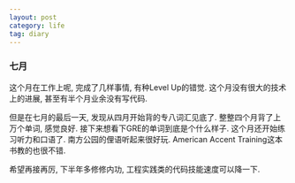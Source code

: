 ```yaml
---
layout: post
category: life
tag: diary
---
```


### 七月

这个月在工作上呢, 完成了几样事情, 有种Level Up的错觉.
这个月没有很大的技术上的进展, 甚至有半个月业余没有写代码.

但是在七月的最后一天, 发现从四月开始背的专八词汇见底了.
整整四个月背了上万个单词, 感觉良好.
接下来想看下GRE的单词到底是个什么样子.
这个月还开始练习听力和口语了.
南方公园的俚语听起来很好玩.
American Accent Training这本书教的也很不错.

希望再接再厉, 下半年多修修内功, 工程实践类的代码技能速度可以降一下.
